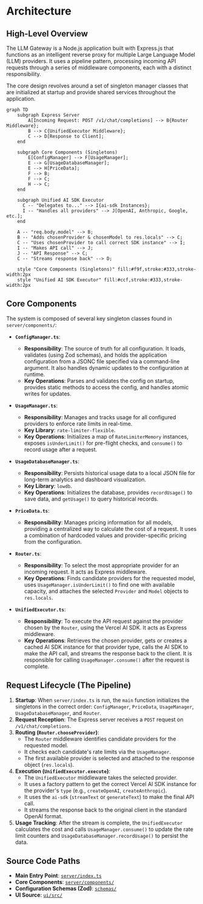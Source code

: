 # Architecture

## High-Level Overview

The LLM Gateway is a Node.js application built with Express.js that functions as an intelligent reverse proxy for multiple Large Language Model (LLM) providers. It uses a pipeline pattern, processing incoming API requests through a series of middleware components, each with a distinct responsibility.

The core design revolves around a set of singleton manager classes that are initialized at startup and provide shared services throughout the application.

```mermaid
graph TD
    subgraph Express Server
        A[Incoming Request: POST /v1/chat/completions] --> B{Router Middleware};
        B --> C{UnifiedExecutor Middleware};
        C --> D[Response to Client];
    end

    subgraph Core Components (Singletons)
        E[ConfigManager] --> F[UsageManager];
        E --> G[UsageDatabaseManager];
        E --> H[PriceData];
        F --> B;
        F --> C;
        H --> C;
    end
    
    subgraph Unified AI SDK Executor
      C -- "Delegates to..." --> I{ai-sdk Instances};
      I -- "Handles all providers" --> J[OpenAI, Anthropic, Google, etc.];
    end

    A -- "req.body.model" --> B;
    B -- "Adds chosenProvider & chosenModel to res.locals" --> C;
    C -- "Uses chosenProvider to call correct SDK instance" --> I;
    I -- "Makes API call" --> J;
    J -- "API Response" --> C;
    C -- "Streams response back" --> D;
    
    style "Core Components (Singletons)" fill:#f9f,stroke:#333,stroke-width:2px
    style "Unified AI SDK Executor" fill:#ccf,stroke:#333,stroke-width:2px
```

## Core Components

The system is composed of several key singleton classes found in `server/components/`:

*   **`ConfigManager.ts`**:
    *   **Responsibility**: The source of truth for all configuration. It loads, validates (using Zod schemas), and holds the application configuration from a JSONC file specified via a command-line argument. It also handles dynamic updates to the configuration at runtime.
    *   **Key Operations**: Parses and validates the config on startup, provides static methods to access the config, and handles atomic writes for updates.

*   **`UsageManager.ts`**:
    *   **Responsibility**: Manages and tracks usage for all configured providers to enforce rate limits in real-time.
    *   **Key Library**: `rate-limiter-flexible`.
    *   **Key Operations**: Initializes a map of `RateLimiterMemory` instances, exposes `isUnderLimit()` for pre-flight checks, and `consume()` to record usage after a request.

*   **`UsageDatabaseManager.ts`**:
    *   **Responsibility**: Persists historical usage data to a local JSON file for long-term analytics and dashboard visualization.
    *   **Key Library**: `lowdb`.
    *   **Key Operations**: Initializes the database, provides `recordUsage()` to save data, and `getUsage()` to query historical records.

*   **`PriceData.ts`**:
    *   **Responsibility**: Manages pricing information for all models, providing a centralized way to calculate the cost of a request. It uses a combination of hardcoded values and provider-specific pricing from the configuration.

*   **`Router.ts`**:
    *   **Responsibility**: To select the most appropriate provider for an incoming request. It acts as Express middleware.
    *   **Key Operations**: Finds candidate providers for the requested model, uses `UsageManager.isUnderLimit()` to find one with available capacity, and attaches the selected `Provider` and `Model` objects to `res.locals`.

*   **`UnifiedExecutor.ts`**:
    *   **Responsibility**: To execute the API request against the provider chosen by the `Router`, using the Vercel AI SDK. It acts as Express middleware.
    *   **Key Operations**: Retrieves the chosen provider, gets or creates a cached AI SDK instance for that provider type, calls the AI SDK to make the API call, and streams the response back to the client. It is responsible for calling `UsageManager.consume()` after the request is complete.

## Request Lifecycle (The Pipeline)

1.  **Startup**: When `server/index.ts` is run, the `main` function initializes the singletons in the correct order: `ConfigManager`, `PriceData`, `UsageManager`, `UsageDatabaseManager`, and `Router`.
2.  **Request Reception**: The Express server receives a `POST` request on `/v1/chat/completions`.
3.  **Routing (`Router.chooseProvider`)**:
    *   The `Router` middleware identifies candidate providers for the requested model.
    *   It checks each candidate's rate limits via the `UsageManager`.
    *   The first available provider is selected and attached to the response object (`res.locals`).
4.  **Execution (`UnifiedExecutor.execute`)**:
    *   The `UnifiedExecutor` middleware takes the selected provider.
    *   It uses a factory pattern to get the correct Vercel AI SDK instance for the provider's `type` (e.g., `createOpenAI`, `createAnthropic`).
    *   It uses the `ai-sdk` (`streamText` or `generateText`) to make the final API call.
    *   It streams the response back to the original client in the standard OpenAI format.
5.  **Usage Tracking**: After the stream is complete, the `UnifiedExecutor` calculates the cost and calls `UsageManager.consume()` to update the rate limit counters and `UsageDatabaseManager.recordUsage()` to persist the data.

## Source Code Paths

*   **Main Entry Point**: [`server/index.ts`](server/index.ts)
*   **Core Components**: [`server/components/`](server/components/)
*   **Configuration Schemas (Zod)**: [`schemas/`](schemas/)
*   **UI Source**: [`ui/src/`](ui/src/)